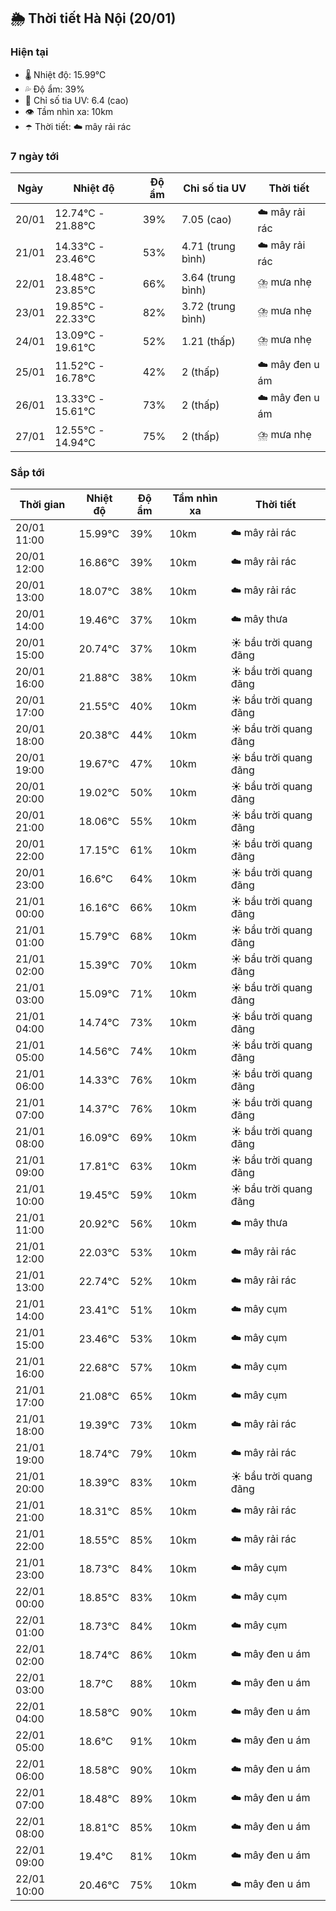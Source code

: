 ## 🌦️ Thời tiết Hà Nội (20/01)

### Hiện tại

- 🌡️ Nhiệt độ: 15.99℃
- 💦 Độ ẩm: 39%
- 🌟 Chỉ số tia UV: 6.4 (cao)
- 👁️ Tầm nhìn xa: 10km
- ☂️ Thời tiết: ☁️ mây rải rác

### 7 ngày tới

| Ngày | Nhiệt độ | Độ ẩm | Chỉ số tia UV | Thời tiết |
| --- | --- | --- | --- | --- |
| 20/01 | 12.74℃ - 21.88℃ | 39% | 7.05 (cao) | ☁️ mây rải rác |
| 21/01 | 14.33℃ - 23.46℃ | 53% | 4.71 (trung bình) | ☁️ mây rải rác |
| 22/01 | 18.48℃ - 23.85℃ | 66% | 3.64 (trung bình) | ⛈️ mưa nhẹ |
| 23/01 | 19.85℃ - 22.33℃ | 82% | 3.72 (trung bình) | ⛈️ mưa nhẹ |
| 24/01 | 13.09℃ - 19.61℃ | 52% | 1.21 (thấp) | ⛈️ mưa nhẹ |
| 25/01 | 11.52℃ - 16.78℃ | 42% | 2 (thấp) | ☁️ mây đen u ám |
| 26/01 | 13.33℃ - 15.61℃ | 73% | 2 (thấp) | ☁️ mây đen u ám |
| 27/01 | 12.55℃ - 14.94℃ | 75% | 2 (thấp) | ⛈️ mưa nhẹ |

### Sắp tới

| Thời gian | Nhiệt độ | Độ ẩm | Tầm nhìn xa | Thời tiết |
| --- | --- | --- | --- | --- |
| 20/01 11:00 | 15.99℃ | 39% | 10km | ☁️ mây rải rác |
| 20/01 12:00 | 16.86℃ | 39% | 10km | ☁️ mây rải rác |
| 20/01 13:00 | 18.07℃ | 38% | 10km | ☁️ mây rải rác |
| 20/01 14:00 | 19.46℃ | 37% | 10km | ☁️ mây thưa |
| 20/01 15:00 | 20.74℃ | 37% | 10km | ☀️ bầu trời quang đãng |
| 20/01 16:00 | 21.88℃ | 38% | 10km | ☀️ bầu trời quang đãng |
| 20/01 17:00 | 21.55℃ | 40% | 10km | ☀️ bầu trời quang đãng |
| 20/01 18:00 | 20.38℃ | 44% | 10km | ☀️ bầu trời quang đãng |
| 20/01 19:00 | 19.67℃ | 47% | 10km | ☀️ bầu trời quang đãng |
| 20/01 20:00 | 19.02℃ | 50% | 10km | ☀️ bầu trời quang đãng |
| 20/01 21:00 | 18.06℃ | 55% | 10km | ☀️ bầu trời quang đãng |
| 20/01 22:00 | 17.15℃ | 61% | 10km | ☀️ bầu trời quang đãng |
| 20/01 23:00 | 16.6℃ | 64% | 10km | ☀️ bầu trời quang đãng |
| 21/01 00:00 | 16.16℃ | 66% | 10km | ☀️ bầu trời quang đãng |
| 21/01 01:00 | 15.79℃ | 68% | 10km | ☀️ bầu trời quang đãng |
| 21/01 02:00 | 15.39℃ | 70% | 10km | ☀️ bầu trời quang đãng |
| 21/01 03:00 | 15.09℃ | 71% | 10km | ☀️ bầu trời quang đãng |
| 21/01 04:00 | 14.74℃ | 73% | 10km | ☀️ bầu trời quang đãng |
| 21/01 05:00 | 14.56℃ | 74% | 10km | ☀️ bầu trời quang đãng |
| 21/01 06:00 | 14.33℃ | 76% | 10km | ☀️ bầu trời quang đãng |
| 21/01 07:00 | 14.37℃ | 76% | 10km | ☀️ bầu trời quang đãng |
| 21/01 08:00 | 16.09℃ | 69% | 10km | ☀️ bầu trời quang đãng |
| 21/01 09:00 | 17.81℃ | 63% | 10km | ☀️ bầu trời quang đãng |
| 21/01 10:00 | 19.45℃ | 59% | 10km | ☀️ bầu trời quang đãng |
| 21/01 11:00 | 20.92℃ | 56% | 10km | ☁️ mây thưa |
| 21/01 12:00 | 22.03℃ | 53% | 10km | ☁️ mây rải rác |
| 21/01 13:00 | 22.74℃ | 52% | 10km | ☁️ mây rải rác |
| 21/01 14:00 | 23.41℃ | 51% | 10km | ☁️ mây cụm |
| 21/01 15:00 | 23.46℃ | 53% | 10km | ☁️ mây cụm |
| 21/01 16:00 | 22.68℃ | 57% | 10km | ☁️ mây cụm |
| 21/01 17:00 | 21.08℃ | 65% | 10km | ☁️ mây cụm |
| 21/01 18:00 | 19.39℃ | 73% | 10km | ☁️ mây rải rác |
| 21/01 19:00 | 18.74℃ | 79% | 10km | ☁️ mây rải rác |
| 21/01 20:00 | 18.39℃ | 83% | 10km | ☀️ bầu trời quang đãng |
| 21/01 21:00 | 18.31℃ | 85% | 10km | ☁️ mây rải rác |
| 21/01 22:00 | 18.55℃ | 85% | 10km | ☁️ mây rải rác |
| 21/01 23:00 | 18.73℃ | 84% | 10km | ☁️ mây cụm |
| 22/01 00:00 | 18.85℃ | 83% | 10km | ☁️ mây cụm |
| 22/01 01:00 | 18.73℃ | 84% | 10km | ☁️ mây cụm |
| 22/01 02:00 | 18.74℃ | 86% | 10km | ☁️ mây đen u ám |
| 22/01 03:00 | 18.7℃ | 88% | 10km | ☁️ mây đen u ám |
| 22/01 04:00 | 18.58℃ | 90% | 10km | ☁️ mây đen u ám |
| 22/01 05:00 | 18.6℃ | 91% | 10km | ☁️ mây đen u ám |
| 22/01 06:00 | 18.58℃ | 90% | 10km | ☁️ mây đen u ám |
| 22/01 07:00 | 18.48℃ | 89% | 10km | ☁️ mây đen u ám |
| 22/01 08:00 | 18.81℃ | 85% | 10km | ☁️ mây đen u ám |
| 22/01 09:00 | 19.4℃ | 81% | 10km | ☁️ mây đen u ám |
| 22/01 10:00 | 20.46℃ | 75% | 10km | ☁️ mây đen u ám |
